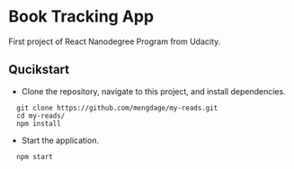 # Book Tracking App

First project of React Nanodegree Program from Udacity.

## Qucikstart

- Clone the repository, navigate to this project, and install dependencies.

```
  git clone https://github.com/mengdage/my-reads.git
  cd my-reads/
  npm install
```

- Start the application.

```
  npm start
```
